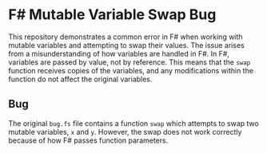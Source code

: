 # F# Mutable Variable Swap Bug

This repository demonstrates a common error in F# when working with mutable variables and attempting to swap their values. The issue arises from a misunderstanding of how variables are handled in F#. In F#, variables are passed by value, not by reference. This means that the `swap` function receives copies of the variables, and any modifications within the function do not affect the original variables.

## Bug

The original `bug.fs` file contains a function `swap` which attempts to swap two mutable variables, `x` and `y`. However, the swap does not work correctly because of how F# passes function parameters.